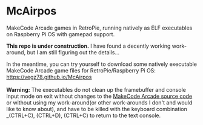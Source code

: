 # McAirpos
MakeCode Arcade games in RetroPie, running natively as ELF executables on Raspberry Pi OS with gamepad support.

**This repo is under construction.**
I have found a decently working work-around, but I am still figuring out the details...

In the meantime, you can try yourself to download some natively executable MakeCode Arcade game files for RetroPie/Raspberry Pi OS: https://vegz78.github.io/McAirpos<br><br>
**Warning:** The executables do not clean up the framebuffer and console input mode on exit without changes to the [MakeCode Arcade source code](https://github.com/microsoft/pxt-arcade) or without using my work-around(or other work-arounds I don't and would like to know about), and have to be killed with the keyboard combination _(CTRL+C), (CTRL+D), (CTRL+C) to return to the text console. 
